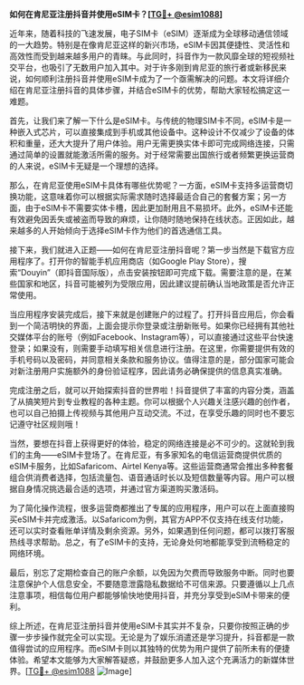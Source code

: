 **如何在肯尼亚注册抖音并使用eSIM卡？[[TG💪+ @esim1088](https://t.me/s/esim1088)]**

近年来，随着科技的飞速发展，电子SIM卡（eSIM）逐渐成为全球移动通信领域的一大趋势。特别是在像肯尼亚这样的新兴市场，eSIM卡因其便捷性、灵活性和高效性而受到越来越多用户的青睐。与此同时，抖音作为一款风靡全球的短视频社交平台，也吸引了无数用户加入其中。对于许多刚到肯尼亚的旅行者或新移民来说，如何顺利注册抖音并使用eSIM卡成为了一个亟需解决的问题。本文将详细介绍在肯尼亚注册抖音的具体步骤，并结合eSIM卡的优势，帮助大家轻松搞定这一难题。

首先，让我们来了解一下什么是eSIM卡。与传统的物理SIM卡不同，eSIM卡是一种嵌入式芯片，可以直接集成到手机或其他设备中。这种设计不仅减少了设备的体积和重量，还大大提升了用户体验。用户无需更换实体卡即可完成网络连接，只需通过简单的设置就能激活所需的服务。对于经常需要出国旅行或者频繁更换运营商的人来说，eSIM卡无疑是一个理想的选择。

那么，在肯尼亚使用eSIM卡具体有哪些优势呢？一方面，eSIM卡支持多运营商切换功能，这意味着你可以根据实际需求随时选择最适合自己的套餐方案；另一方面，由于eSIM卡不需要实体卡槽，因此更加耐用且不易损坏。此外，eSIM卡还能有效避免因丢失或被盗而导致的麻烦，让你随时随地保持在线状态。正因如此，越来越多的人开始倾向于选择eSIM卡作为他们的首选通信工具。

接下来，我们就进入正题——如何在肯尼亚注册抖音呢？第一步当然是下载官方应用程序了。打开你的智能手机应用商店（如Google Play Store），搜索“Douyin”（即抖音国际版），点击安装按钮即可完成下载。需要注意的是，在某些国家和地区，抖音可能被列为受限应用，因此建议提前确认当地政策是否允许正常使用。

当应用程序安装完成后，接下来就是创建账户的过程了。打开抖音应用后，你会看到一个简洁明快的界面，上面会提示你登录或注册新账号。如果你已经拥有其他社交媒体平台的账号（例如Facebook、Instagram等），可以直接通过这些平台快速登录；如果没有，则需要手动填写相关信息进行注册。在这里，你需要提供有效的手机号码以及密码，并同意相关条款和服务协议。值得注意的是，部分国家可能会对新注册用户实施额外的身份验证程序，因此请务必确保提供的信息真实准确。

完成注册之后，就可以开始探索抖音的世界啦！抖音提供了丰富的内容分类，涵盖了从搞笑短片到专业教程的各种主题。你可以根据个人兴趣关注感兴趣的创作者，也可以自己拍摄上传视频与其他用户互动交流。不过，在享受乐趣的同时也不要忘记遵守社区规则哦！

当然，要想在抖音上获得更好的体验，稳定的网络连接是必不可少的。这就轮到我们的主角——eSIM卡登场了。在肯尼亚，有多家知名的电信运营商提供优质的eSIM卡服务，比如Safaricom、Airtel Kenya等。这些运营商通常会推出多种套餐组合供消费者选择，包括流量包、语音通话时长以及短信数量等内容。用户可以根据自身情况挑选最合适的选项，并通过官方渠道购买激活码。

为了简化操作流程，很多运营商都推出了专属的应用程序，用户可以在上面直接购买eSIM卡并完成激活。以Safaricom为例，其官方APP不仅支持在线支付功能，还可以实时查看账单详情及剩余资源。另外，如果遇到任何问题，都可以拨打客服热线寻求帮助。总之，有了eSIM卡的支持，无论身处何地都能享受到流畅稳定的网络环境。

最后，别忘了定期检查自己的账户余额，以免因为欠费而导致服务中断。同时也要注意保护个人信息安全，不要随意泄露隐私数据给不可信来源。只要遵循以上几点注意事项，相信每位用户都能够愉快地使用抖音，并充分享受到eSIM卡带来的便利。

综上所述，在肯尼亚注册抖音并使用eSIM卡其实并不复杂，只要你按照正确的步骤一步步操作就完全可以实现。无论是为了娱乐消遣还是学习提升，抖音都是一款值得尝试的应用程序。而eSIM卡则以其独特的优势为用户提供了前所未有的便捷体验。希望本文能够为大家解答疑惑，并鼓励更多人加入这个充满活力的新媒体世界。[[TG💪+ @esim1088](https://t.me/s/esim1088) ![Image](https://i.postimg.cc/4NQfJmqS/Snipaste-2025-05-13-00-14-12.png)]